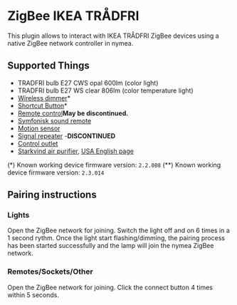 # ZigBee IKEA TRÅDFRI

This plugin allows to interact with IKEA TRÅDFRI ZigBee devices using a native ZigBee network controller in nymea.

## Supported Things

* TRADFRI bulb E27 CWS opal 600lm (color light)
* TRADFRI bulb E27 WS clear 806lm (color temperature light)
* [Wireless dimmer](https://www.ikea.com/us/en/p/tradfri-wireless-dimmer-white-10408598/)*
* [Shortcut Button](https://www.ikea.com/us/en/p/tradfri-shortcut-button-white-20356382/)*
* [Remote control](https://zigbee.blakadder.com/Ikea_E1810.html)**May be discontinued.**
* [Symfonisk sound remote](https://www.ikea.com/us/en/p/symfonisk-sound-remote-white-20370482/)
* [Motion sensor](https://www.ikea.com/us/en/p/tradfri-wireless-motion-sensor-white-60377655/)
* [Signal repeater](https://www.ikea.com/us/en/p/tradfri-signal-repeater-30400407/) -**DISCONTINUED**
* [Control outlet](https://www.ikea.com/us/en/p/tradfri-wireless-control-outlet-30356169/)
* [Starkvind air purifier](https://www.ikea.com/de/de/new/neu-starkvind-luftreiniger-pub4c72a520), [USA English page](https://www.ikea.com/us/en/p/starkvind-air-purifier-black-smart-40501967/)
 
(*) Known working device firmware version: `2.2.008`
(**) Known working device firmware version: `2.3.014`

## Pairing instructions

### Lights
Open the ZigBee network for joining. Switch the light off and on 6 times in a 1 second rythm. Once the light start flashing/dimming, the pairing process has been started successfully and the lamp will join the nymea ZigBee network.

### Remotes/Sockets/Other
Open the ZigBee network for joining. Click the connect button 4 times within 5 seconds.

